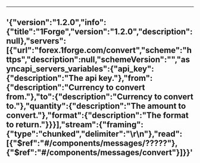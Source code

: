 ---
'{"version":"1.2.0","info":{"title":"1Forge","version":"1.2.0","description":null},"servers":[{"url":"forex.1forge.com\/convert","scheme":"https","description":null,"schemeVersion":"","asyncapi_servers_variables":{"api_key":{"description":"The
  api key."},"from":{"description":"Currency to convert from."},"to":{"description":"Currency
  to convert to."},"quantity":{"description":"The amount to convert."},"format":{"description":"The
  format to return."}}}],"stream":{"framing":{"type":"chunked","delimiter":"\\r\\n"},"read":[{"$ref":"#\/components\/messages\/?????"},{"$ref":"#\/components\/messages\/convert"}]}}'
---